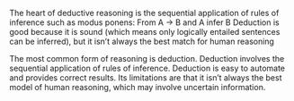 ﻿The heart of deductive reasoning is the sequential application of rules of inference such as modus ponens:
From A -> B and A  infer  B
Deduction is good because it is sound (which means only logically entailed sentences can be inferred), but it isn’t always the best match for human reasoning

The most common form of reasoning is deduction. Deduction involves the sequential application of rules of inference.
Deduction is easy to automate and provides correct results.
Its limitations are that it isn’t always the best model of human reasoning, which may involve uncertain information.
